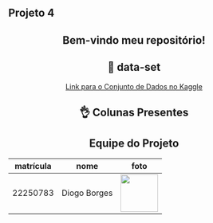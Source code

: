 ## Projeto 4

<!-- Título centralizado -->
<div align="center">
  <h2>Bem-vindo meu repositório! </h2>
</div> 

<!-- Título centralizado -->
<div align="center">
  <h2>🎯 data-set </h2>
</div> 
<div align="center">
  <a href="https://www.kaggle.com/datasets/niteshfre/chessman-image-dataset">Link para o Conjunto de Dados no Kaggle</a>
</div>



<!-- Título centralizado -->
<div align="center">
  <h2>👌 Colunas Presentes</h2>
</div>




<!-- Tabela centralizada -->
<div align="center">

## Equipe do Projeto

| matrícula | nome | foto |
| -------- | -------- | -------- |
| 22250783 | Diogo Borges |<img src="https://github.com/digogsxd.png" height="75" width="75"> |

</div>
